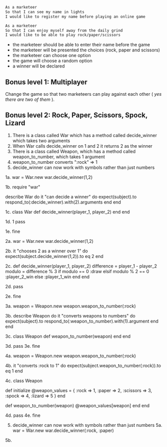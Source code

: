 ```sh
As a marketeer
So that I can see my name in lights
I would like to register my name before playing an online game

As a marketeer
So that I can enjoy myself away from the daily grind
I would like to be able to play rock/paper/scissors
```


- the marketeer should be able to enter their name before the game
- the marketeer will be presented the choices (rock, paper and scissors)
- the marketeer can choose one option
- the game will choose a random option
- a winner will be declared

## Bonus level 1: Multiplayer

Change the game so that two marketeers can play against each other ( _yes there are two of them_ ).

## Bonus level 2: Rock, Paper, Scissors, Spock, Lizard


1. There is a class called War which has a method called decide_winner which takes two arguments
2. When War calls decide_winner on 1 and 2 it returns 2 as the winner
3. There is a class called Weapon, which has a method called weapon_to_number, which takes 1 argument
4. weapon_to_number converts ":rock" => 1
5. decide_winner can now work with symbols rather than just numbers

1a.
war = War.new
war.decide_winner(1,2)

1b.
require "war"

describe War do
  it "can decide a winner" do
    expect(subject).to respond_to(:decide_winner).with(2).arguments
  end
end

1c.
class War
  def decide_winner(player_1, player_2)
  end
end

1d.
1 pass

1e.
fine

2a.
war = War.new
war.decide_winner(1,2)

2b.
it "chooses 2 as a winner over 1" do
  expect(subject.decide_winner(1,2)).to eq 2
end

2c.
def decide_winner(player_1, player_2)
  difference = player_1 - player_2
  modulo = difference % 3
  if modulo == 0
    :draw
  elsif modulo % 2 == 0
    :player_2_win
  else
    :player_1_win
  end
end

2d. pass

2e. fine

3a.
weapon = Weapon.new
weapon.weapon_to_number(:rock)

3b.
describe Weapon do
  it "converts weapons to numbers" do
    expect(subject).to respond_to(:weapon_to_number).with(1).argument
  end
end

3c.
class Weapon
  def weapon_to_number(weapon)
  end
end

3d. pass
3e. fine

4a.
weapon = Weapon.new
weapon.weapon_to_number(:rock)

4b.
it "converts :rock to 1" do
  expect(subject.weapon_to_number(:rock)).to eq 1
end

4c.
class Weapon

  def initialize
    @weapon_values = {
      :rock => 1,
      :paper => 2,
      :scissors => 3,
      :spock => 4,
      :lizard => 5
      }
  end

  def weapon_to_number(weapon)
    @weapon_values[weapon]
  end
end

4d. pass
4e. fine


5. decide_winner can now work with symbols rather than just numbers
5a.
war = War.new
war.decide_winner(:rock, :paper)

5b.
